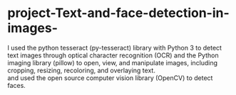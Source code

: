 # project-Text-and-face-detection-in-images-
I used the python tesseract (py-tesseract) library with Python 3  to detect text images through optical character recognition (OCR) and the Python imaging library (pillow) to open, view, and manipulate images, including cropping, resizing, recoloring, and overlaying text.  
and  used the open source computer vision library (OpenCV) to detect faces. 
